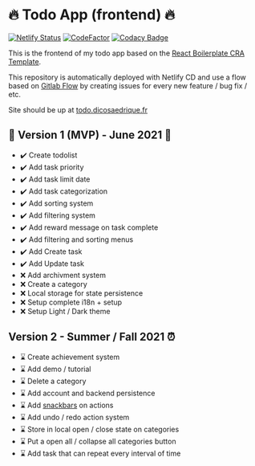 # 🔥 Todo App (frontend) 🔥

[![Netlify Status](https://api.netlify.com/api/v1/badges/2d0b9da6-1102-48f4-a5d1-e39f23f6016f/deploy-status)](https://app.netlify.com/sites/dico-todoapp/deploys)
[![CodeFactor](https://www.codefactor.io/repository/github/dicosaedrique/todo-app-frontend/badge)](https://www.codefactor.io/repository/github/dicosaedrique/todo-app-frontend)
[![Codacy Badge](https://app.codacy.com/project/badge/Grade/abc10da270a24b23a195b7466e50faba)](https://www.codacy.com/gh/Dicosaedrique/todo-app-frontend/dashboard?utm_source=github.com&utm_medium=referral&utm_content=Dicosaedrique/todo-app-frontend&utm_campaign=Badge_Grade)

This is the frontend of my todo app based on the [React Boilerplate CRA Template](https://cansahin.gitbook.io/react-boilerplate-cra-template/).

This repository is automatically deployed with Netlify CD and use a flow based on [Gitlab Flow](https://docs.gitlab.com/ee/topics/gitlab_flow.html) by creating issues for every new feature / bug fix / etc.

Site should be up at [todo.dicosaedrique.fr](https://todo.dicosaedrique.fr)

## 🚧 Version 1 (MVP) - June 2021 🚧

-   ✔️ Create todolist
-   ✔️ Add task priority
-   ✔️ Add task limit date
-   ✔️ Add task categorization
-   ✔️ Add sorting system
-   ✔️ Add filtering system
-   ✔️ Add reward message on task complete
-   ✔️ Add filtering and sorting menus
-   ✔️ Add Create task
-   ✔️ Add Update task
-   ❌ Add archivment system
-   ❌ Create a category
-   ❌ Local storage for state persistence
-   ❌ Setup complete i18n + setup
-   ❌ Setup Light / Dark theme


## Version 2 - Summer / Fall 2021 ⏰

-   ⌛ Create achievement system
-   ⌛ Add demo / tutorial
-   ⌛ Delete a category
-   ⌛ Add account and backend persistence
-   ⌛ Add [snackbars](https://github.com/iamhosseindhv/notistack) on actions
-   ⌛ Add undo / redo action system
-   ⌛ Store in local open / close state on categories
-   ⌛ Put a open all / collapse all categories button
-   ⌛ Add task that can repeat every interval of time
